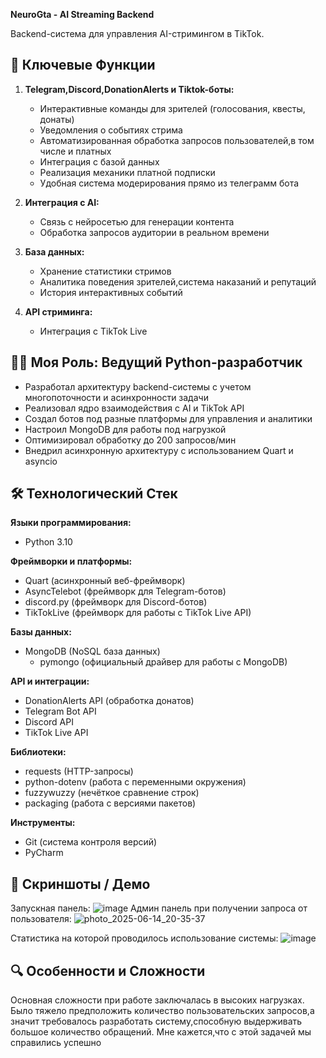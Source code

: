 **NeuroGta - AI Streaming Backend**

Backend-система для управления AI-стримингом в TikTok.

## 🚀 Ключевые Функции
1.  **Telegram,Discord,DonationAlerts и Tiktok-боты:** 
    -   Интерактивные команды для зрителей (голосования, квесты, донаты)
    -   Уведомления о событиях стрима
    -   Автоматизированная обработка запросов пользователей,в том числе и платных 
    -   Интеграция с базой данных
    -   Реализация механики платной подписки
    -   Удобная система модерирования прямо из телеграмм бота

2.  **Интеграция с AI:** 
    -   Связь с нейросетью для генерации контента
    -   Обработка запросов аудитории в реальном времени

3.  **База данных:** 
    -   Хранение статистики стримов
    -   Аналитика поведения зрителей,система наказаний и репутаций
    -   История интерактивных событий

4.  **API стриминга:** 
    -   Интеграция с TikTok Live

## 👨‍💻 Моя Роль: Ведущий Python-разработчик
-   Разработал архитектуру backend-системы с учетом многопоточности и асинхронности задачи
-   Реализовал ядро взаимодействия с AI и TikTok API
-   Создал ботов под разные платформы для управления и аналитики
-   Настроил MongoDB для работы под нагрузкой
-   Оптимизировал обработку до 200 запросов/мин 
-   Внедрил асинхронную архитектуру с использованием Quart и asyncio


## 🛠️ Технологический Стек

**Языки программирования:**
- Python 3.10

**Фреймворки и платформы:**
- Quart (асинхронный веб-фреймворк)
- AsyncTelebot (фреймворк для Telegram-ботов)
- discord.py (фреймворк для Discord-ботов)
- TikTokLive (фреймворк для работы с TikTok Live API)

**Базы данных:**
- MongoDB (NoSQL база данных)
  - pymongo (официальный драйвер для работы с MongoDB)

**API и интеграции:**
- DonationAlerts API (обработка донатов)
- Telegram Bot API
- Discord API
- TikTok Live API

**Библиотеки:**
- requests (HTTP-запросы)
- python-dotenv (работа с переменными окружения)
- fuzzywuzzy (нечёткое сравнение строк)
- packaging (работа с версиями пакетов)

**Инструменты:**
- Git (система контроля версий)
- PyCharm

## 📸 Скриншоты / Демо
Запускная панель:
![image](https://github.com/user-attachments/assets/e30216ba-eab6-4608-8d62-fa678e247b06)
Админ панель при получении запроса от пользователя:
![photo_2025-06-14_20-35-37](https://github.com/user-attachments/assets/a2ec8be3-73c3-495c-a436-91b1db6029d5)

Статистика на которой проводилось использование системы:
![image](https://github.com/user-attachments/assets/5f877ace-399c-4a1b-b376-5140599bdf2b)


## 🔍 Особенности и Сложности
Основная сложности при работе заключалась в высоких нагрузках.
Было тяжело предположить количество пользовательских запросов,а значит требовалось разработать систему,способную выдерживать большое количество обращений. 
Мне кажется,что с этой задачей мы справились успешно

